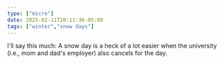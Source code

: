 ```yaml
---
type: ["micro"]
date: 2025-02-11T20:11:36-05:00
tags: ["winter","snow days"]
---
```

I'll say this much: A snow day is a heck of a lot easier when the university (i.e., mom and dad's employer) also cancels for the day.
